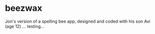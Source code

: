 beezwax
=======

Jon's version of a spelling bee app, designed and coded with his son Avi (age 12)
... testing...
